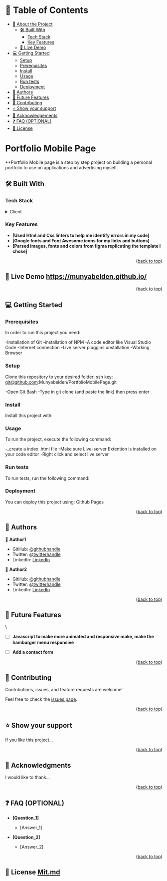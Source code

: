 <a name="readme-top"></a>

<!-- TABLE OF CONTENTS -->

# 📗 Table of Contents

- [📖 About the Project](#about-project)
  - [🛠 Built With](#built-with)
    - [Tech Stack](#tech-stack)
    - [Key Features](#key-features)
  - [🚀 Live Demo](#live-demo)
- [💻 Getting Started](#getting-started)
  - [Setup](#setup)
  - [Prerequisites](#prerequisites)
  - [Install](#install)
  - [Usage](#usage)
  - [Run tests](#run-tests)
  - [Deployment](#triangular_flag_on_post-deployment)
- [👥 Authors](#authors)
- [🔭 Future Features](#future-features)
- [🤝 Contributing](#contributing)
- [⭐️ Show your support](#support)
- [🙏 Acknowledgements](#acknowledgements)
- [❓ FAQ (OPTIONAL)](#faq)
- [📝 License](#license)

<!-- PROJECT DESCRIPTION -->

# Portfolio Mobile Page


**Portfolio Mobile page is a step by step project on building a personal portfolio to use on applications and advertising myself. 




## 🛠 Built With <a name="built-with"></a>

### Tech Stack <a name="tech-stack"></a>



<details>
  <summary>Client</summary>
  <ul>
    <li><a >index.html</a></li>
    <li><a >style.css</a></li>
  </ul>
</details>



<!-- Features -->

### Key Features <a name="key-features"></a>


- **[Used Html and Css linters to help me identify errors in my code]**
- **[Google fonts and Font Awesome icons for my links and buttons]**
- **[Parsed images, fonts and colors from figma replicating the template I chose]**


<p align="right">(<a href="#readme-top">back to top</a>)</p>

<!-- LIVE DEMO -->

## 🚀 Live Demo <a name="live-demo" href="https://munyabelden.github.io/">https://munyabelden.github.io/</a>



<p align="right">(<a href="#readme-top">back to top</a>)</p>

<!-- GETTING STARTED -->

## 💻 Getting Started <a name="getting-started"></a>



### Prerequisites

In order to run this project you need:

-Installation of Git
-installation of NPM
-A code editor like Visual Studio Code
-Internet connection
-Live server pluggins unstallation 
-Working Browser

### Setup

Clone this repository to your desired folder:
ssh key: git@github.com:Munyabelden/PortfolioMobilePage.git

-Open Git Bash 
-Type in git clone (and paste the link) then press enter



### Install

Install this project with:




### Usage

To run the project, execute the following command:

-_create a index .html file
-Make sure Live-server Extention is installed on your code editor
-Right click and select live server 

### Run tests

To run tests, run the following command:


### Deployment

You can deploy this project using: Github Pages
<a href="https://munyabelden.github.io/"></a>


<p align="right">(<a href="#readme-top">back to top</a>)</p>

<!-- AUTHORS -->

## 👥 Authors <a name="authors"></a>



👤 **Author1**

- GitHub: [@githubhandle](https://github.com/githubhandle)
- Twitter: [@twitterhandle](https://twitter.com/twitterhandle)
- LinkedIn: [LinkedIn](https://linkedin.com/in/linkedinhandle)

👤 **Author2**

- GitHub: [@githubhandle](https://github.com/githubhandle)
- Twitter: [@twitterhandle](https://twitter.com/twitterhandle)
- LinkedIn: [LinkedIn](https://linkedin.com/in/linkedinhandle)

<p align="right">(<a href="#readme-top">back to top</a>)</p>

<!-- FUTURE FEATURES -->

## 🔭 Future Features <a name="future-features"></a>

\

- [ ] **Javascript to make more animated and responsive make, make the hamburger menu responsive**
- [ ] **Add a contact form**


<p align="right">(<a href="#readme-top">back to top</a>)</p>

<!-- CONTRIBUTING -->

## 🤝 Contributing <a name="contributing"></a>

Contributions, issues, and feature requests are welcome!

Feel free to check the [issues page](../../issues/).

<p align="right">(<a href="#readme-top">back to top</a>)</p>

<!-- SUPPORT -->

## ⭐️ Show your support <a name="support"></a>



If you like this project...

<p align="right">(<a href="#readme-top">back to top</a>)</p>

<!-- ACKNOWLEDGEMENTS -->

## 🙏 Acknowledgments <a name="acknowledgements"></a>



I would like to thank...

<p align="right">(<a href="#readme-top">back to top</a>)</p>

<!-- FAQ (optional) -->

## ❓ FAQ (OPTIONAL) <a name="faq"></a>



- **[Question_1]**

  - [Answer_1]

- **[Question_2]**

  - [Answer_2]

<p align="right">(<a href="#readme-top">back to top</a>)</p>

<!-- LICENSE -->

## 📝 License <a name="license" href="https://github.com/Munyabelden/PortfolioMobilePage/blob/main/LICENSE">Mit.md</a>

